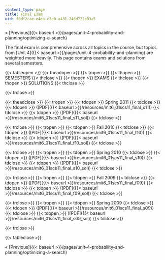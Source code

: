 ```yaml
---
content_type: page
title: Final Exam
uid: f0df2cae-e4ea-c3e0-a431-246d722e93a5
---
```


« [Previous]({{< baseurl >}}/pages/unit-4-probability-and-planning/optimizing-a-search)

The final exam is comprehensive across all topics in the course, but topics from [Unit 4]({{< baseurl >}}/pages/unit-4-probability-and-planning) are weighted more heavily. This page contains exams and solutions from several semesters.

{{< tableopen >}}
{{< theadopen >}}
{{< tropen >}}
{{< thopen >}}
SEMESTERS
{{< thclose >}}
{{< thopen >}}
EXAMS
{{< thclose >}}
{{< thopen >}}
SOLUTIONS
{{< thclose >}}

{{< trclose >}}

{{< theadclose >}}
{{< tropen >}}
{{< tdopen >}}
Spring 2011
{{< tdclose >}}
{{< tdopen >}}
([PDF]({{< baseurl >}}/resources/mit6_01scs11_final_s11))
{{< tdclose >}}
{{< tdopen >}}
([PDF]({{< baseurl >}}/resources/mit6_01scs11_final_s11_sol))
{{< tdclose >}}

{{< trclose >}}
{{< tropen >}}
{{< tdopen >}}
Fall 2010
{{< tdclose >}}
{{< tdopen >}}
([PDF]({{< baseurl >}}/resources/mit6_01scs11_final_f10))
{{< tdclose >}}
{{< tdopen >}}
([PDF]({{< baseurl >}}/resources/mit6_01scs11_final_f10_sol))
{{< tdclose >}}

{{< trclose >}}
{{< tropen >}}
{{< tdopen >}}
Spring 2010
{{< tdclose >}}
{{< tdopen >}}
([PDF]({{< baseurl >}}/resources/mit6_01scs11_final_s10))
{{< tdclose >}}
{{< tdopen >}}
([PDF]({{< baseurl >}}/resources/mit6_01scs11_final_s10_sol))
{{< tdclose >}}

{{< trclose >}}
{{< tropen >}}
{{< tdopen >}}
Fall 2009
{{< tdclose >}}
{{< tdopen >}}
([PDF]({{< baseurl >}}/resources/mit6_01scs11_final_f09))
{{< tdclose >}}
{{< tdopen >}}
([PDF]({{< baseurl >}}/resources/mit6_01scs11_final_f09_sol))
{{< tdclose >}}

{{< trclose >}}
{{< tropen >}}
{{< tdopen >}}
Spring 2009
{{< tdclose >}}
{{< tdopen >}}
([PDF]({{< baseurl >}}/resources/mit6_01scs11_final_s09))
{{< tdclose >}}
{{< tdopen >}}
([PDF]({{< baseurl >}}/resources/mit6_01scs11_final_s09_sol))
{{< tdclose >}}

{{< trclose >}}

{{< tableclose >}}

« [Previous]({{< baseurl >}}/pages/unit-4-probability-and-planning/optimizing-a-search)